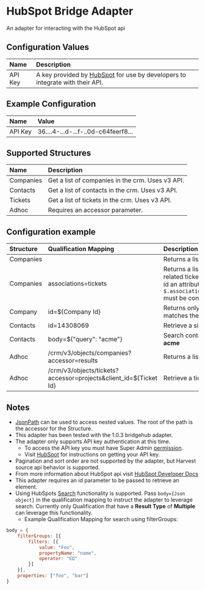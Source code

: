 # HubSpot Bridge Adapter
An adapter for interacting with the HubSpot api

## Configuration Values
| Name                    | Description |
| :---------------------- | :------------------------- |
| API Key                 | A key provided by [HubSpot](https://knowledge.hubspot.com/integrations/how-do-i-get-my-hubspot-api-key) for use by developers to integrate with their API. |

## Example Configuration
| Name | Value |
| :---- | :--- |
| API Key | 36....4-...d-...f-..0d-c64feerf8... |

## Supported Structures
| Name                    | Description |
| :---------------------- | :------------------------- |
| Companies               | Get a list of companies in the crm.  Uses v3 API.   |
| Contacts                | Get a list of contacts in the crm.  Uses v3 API.   |
| Tickets                 | Get a list of tickets in the crm.  Uses v3 API.   |
| Adhoc                   | Requires an accessor parameter.  |

## Configuration example
| Structure               | Qualification Mapping      | Description |
| :---------------------- | :------------------------- | :------------------------- |
| Companies               |                   | Returns a list of companies     |
| Companies               | associations=tickets | Returns a list of companies with related ticket ids (note to access id an attribute with `$.associations.tickets.results` must be configured) |
| Company                | id=${Company Id} | Returns only the company that matches the Id|
| Contacts                | id=14308069          | Retrieve a single Contact  |
| Contacts                   | body=${"query": "acme"} | Search contacts for matches to **acme** |
| Adhoc                   | /crm/v3/objects/companies?accessor=results | Returns a list of companies |
| Adhoc                   | /crm/v3/objects/tickets?accessor=projects&client_id=${Ticket Id} | Retrieve a ticket using Adhoc |

## Notes
* [JsonPath](https://github.com/json-path/JsonPath#path-examples) can be used to access nested values. The root of the path is the accessor for the Structure.
* This adapter has been tested with the 1.0.3 bridgehub adapter.
* The adapter only supports API key authentication at this time.  
    - To access the API key you must have Super Admin [permission](https://knowledge.hubspot.com/settings/hubspot-user-permissions-guide?__hstc=45788219.78c31a6a1ef939bde78914f7fa0fd849.1624607212906.1624607212906.1624607212906.1&__hssc=45788219.1.1624607212907&__hsfp=1000307879&_ga=2.230712409.756209440.1624607210-1620574245.1624607210#super-admin).
    - Visit [HubSpot](https://knowledge.hubspot.com/integrations/how-do-i-get-my-hubspot-api-key) for instructions on getting your API key.
* Pagination and sort order are not supported by the adapter, but Harvest source api behavior is supported.  
* From more information about HubSpot api visit [HubSpot Developer Docs](https://developers.hubspot.com/docs/api/overview)
* This adapter requires an id parameter to be passed to retrieve an element.
* Using HubSpots [Search](https://developers.hubspot.com/docs/api/crm/search) functionality is supported.  Pass `body={Json object}` in the qualification mapping to instruct the adapter to leverage search.  Currently only Qualification that have a **Result Type** of __Multiple__ can leverage this functionality.  
    * Example Qualification Mapping for search using filterGroups:
```javascript
body = {
    filterGroups: [{
        filters: [{
            value: "Foo",
            propertyName: "name",
            operator: "EQ"
        }]
    }],
    properties: ["foo", "bar"]
}
```